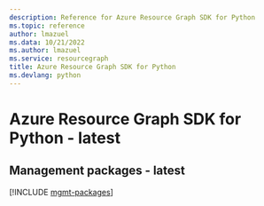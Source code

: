 ```yaml
---
description: Reference for Azure Resource Graph SDK for Python
ms.topic: reference
author: lmazuel
ms.data: 10/21/2022
ms.author: lmazuel
ms.service: resourcegraph
title: Azure Resource Graph SDK for Python
ms.devlang: python
---
```

# Azure Resource Graph SDK for Python - latest

## Management packages - latest
[!INCLUDE [mgmt-packages](resource-graph-mgmt-index.md)]